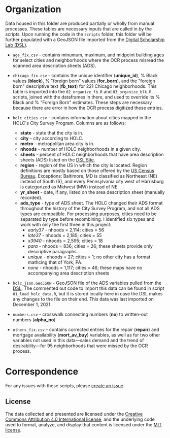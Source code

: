 # Organization
Data housed in this folder are produced partially or wholly from manual processes. These tables are necessary inputs that are called in by the scripts. Upon running the code in the `scripts` folder, this folder will be further populated with a GeoJSON file imported from the [Digital Scholarship Lab (DSL)](https://dsl.richmond.edu/panorama/redlining/#loc=4/40.886/-105.499&text=downloads).

- `age_fix.csv` - contains minumum, maximum, and midpoint building ages for select cities and neighborhoods where the OCR process misread the scanned area description sheets (ADS).

- `chicago_fix.csv` - contains the unique identifier (**unique_id**), % Black values (**black**), % "foreign born" values (**for_born**), and the "foreign born" descriptive text (**fb_text**) for 221 Chicago neighborhoods. This table is imported into the `02_organize_fb.R` and `03_organize_blk.R` scripts, joined with the dataframes in there, and used to override its % Black and % "Foreign Born" estimates. These steps are necessary because there are error in how the OCR process digitized these entries.

- `holc_cities.csv` - contains information about cities mapped in the HOLC's City Survey Program. Columns are as follows:
  - **state** - state that the city is in.
  - **city** - city according to HOLC.
  - **metro** - metropolitan area city is in.
  - **nhoods** - number of HOLC neighborhoods in a given city.
  - **sheets** - percent of HOLC neighborhoods that have area description sheets (ADS) listed on the [DSL Site](https://dsl.richmond.edu/panorama/redlining/#loc=4/40.88/-105.469).
  - **region** - region of the US in which the city is located. Region definitions are mostly based on those offered by the [US Census Bureau](https://www2.census.gov/geo/pdfs/maps-data/maps/reference/us_regdiv.pdf). Exceptions: Baltimore, MD is classified as Northeast (NE) instead of South (S), and every Pennsylvania city west of Harrisburg is categorized as Midwest (MW) instead of NE.
  - **yr_sheet** - date, if any, listed on the area description sheet (manually recorded).
  - **ads_type** - type of ADS sheet. The HOLC changed their ADS format throughout the history of the City Survey Program, and not all ADS types are compatible. For processing purposes, cities need to be separated by type before recombining. I identified six types and work with only the first three in this project: 
    - *early37* - nhoods = 2,114; cities = 56
    - *late37* - nhoods = 2,185; cities = 55
    - *x3940* - nhoods = 2,595; cities = 18
    - *para* - nhoods = 836; cities = 26; these sheets provide only descriptive paragraphs.
    - *unique* - nhoods = 27; cities = 1; no other city has a format mathcing that of York, PA.
    - *none* - nhoods = 1,117; cities = 46; these maps have no accompanying area description sheets

- `holc_json.GeoJSON` - GeoJSON file of the ADS variables pulled from the [DSL](https://dsl.richmond.edu/panorama/redlining/#loc=4/40.886/-105.499&text=downloads). The commented out code to import this data can be found in script `01_load_holc_data.R`, but it is stored locally here in case the DSL makes any changes to the file on their end. This data was last imported on December 1, 2021.

- `numbers.csv` - crosswalk connecting numbers (**no**) to written-out numbers (**alpha_no**)

- `others_fix.csv` - contains corrected entries for the repair (**repair**) and mortgage availability (**mort_av_buy**) variables, as well as for two other variables not used in this data&mdash;sales demand and the trend of desirability&mdash;for 95 neighborhoods that were missed by the OCR process.

# Correspondence
For any issues with these scripts, please [create an issue](https://github.com/[removed]/HIST_HU_URB/issues).

## License
The data collected and presented are licensed under the [Creative Commons Attribution 4.0 International license](https://creativecommons.org/licenses/by/4.0/), and the underlying code used to format, analyze, and display that content is licensed under the [MIT license](http://opensource.org/licenses/mit-license.php).
